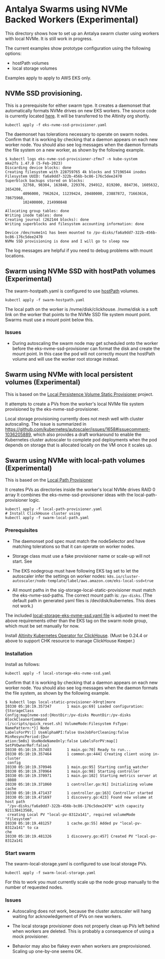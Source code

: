 # Antalya Swarms using NVMe Backed Workers (Experimental)

This directory shows how to set up an Antalya swarm cluster using 
workers with local NVMe. It is still work in progress. 

The current examples show prototype configuration using the following 
options: 
* hostPath volumes
* local storage volumes

Examples apply to apply to AWS EKS only. 

## NVMe SSD provisioning. 

This is a prerequisite for either swarm type. It creates
a daemonset that automatically formats NVMe drives
on new EKS workers. The source code is currently located
[here](https://github.com/hodgesrm/eks-nvme-ssd-provisioner). It will
be transferred to the Altinity org shortly.

```
kubectl apply -f eks-nvme-ssd-provisioner.yaml
```

The daemonset has tolerations necessary to operate on swarm nodes.
Confirm that it is working by checking that a daemon appears on each new
worker node. You should also see log messages when the daemon formats
the file system on a new worker, as shown by the following example.

```
$ kubectl logs eks-nvme-ssd-provisioner-zfmv7 -n kube-system
mke2fs 1.47.0 (5-Feb-2023)
Discarding device blocks: done
Creating filesystem with 228759765 4k blocks and 57196544 inodes
Filesystem UUID: fa6a9dd7-322b-456b-bc86-176c5dee2470
Superblock backups stored on blocks:
        32768, 98304, 163840, 229376, 294912, 819200, 884736, 1605632, 2654208,
        4096000, 7962624, 11239424, 20480000, 23887872, 71663616, 78675968,
        102400000, 214990848

Allocating group tables: done
Writing inode tables: done
Creating journal (262144 blocks): done
Writing superblocks and filesystem accounting information: done

Device /dev/nvme1n1 has been mounted to /pv-disks/fa6a9dd7-322b-456b-bc86-176c5dee2470
NVMe SSD provisioning is done and I will go to sleep now
```

The log messages are helpful if you need to debug problems with mount locations. 

## Swarm using NVMe SSD with hostPath volumes (Experimental)

The swarm-hostpath.yaml is configured to use
[hostPath](https://kubernetes.io/docs/concepts/storage/volumes/#hostpath)
volumes. 

```
kubectl apply -f swarm-hostpath.yaml
```

The local path on the worker is /nvme/disk/clickhouse. /nvme/disk is a 
soft link on the worker that points to the NVMe SSD file system mount 
point. Swarms must use a mount point below this. 

### Issues

* During autoscaling the swarm node may get scheduled onto the worker 
  before the eks-nvme-ssd-provisioner can format the disk and create 
  the mount point. In this case the pod will not correctly mount the 
  hostPath volume and will use the worker root storage instead.

## Swarm using NVMe with local persistent volumes (Experimental)

This is based on the [Local Persistence Volume Static Provisioner](https://github.com/kubernetes-sigs/sig-storage-local-static-provisioner) project. 

It attempts to create a PVs from the worker's local NVMe file system 
provisioned by the eks-nvme-ssd-provisioner. 

Local storage provisioning currently does not mesh
well with cluster autoscaling. The issue is summarized in
https://github.com/kubernetes/autoscaler/issues/1658#issuecomment-1036205889,
which also provides a draft workaround to enable the Kubernetes cluster
autoscaler to complete pod deployments when the pod depends on storage
that is allocated locally on the VM once it scales up.


## Swarm using NVMe with local-path volumes (Experimental)

This is based on the [Local Path Provisioner](https://github.com/rancher/local-path-provisioner)

It creates PVs as directories inside the worker's local NVMe drives RAID 0 array 
It combines the eks-nvme-ssd-provisioner ideas with the local-path-provisioner logic.

```shell
kubectl apply -f local-path-provisioner.yaml
# Install ClickHouse cluster using
kubectl apply -f swarm-local-path.yaml 
```



### Prerequisites

* The daemonset pod spec must match the
  nodeSelector and have matching tolerations so that it can operate on
  worker nodes.

* Storage class must use a fake provisioner name or scale-up will
  not start. See 

* The EKS nodegroup must have following EKS tag set to let the autoscaler
  infer the settings on worker nodes:
  `k8s.io/cluster-autoscaler/node-template/label/aws.amazon.com/eks-local-ssd=true`

* All mount paths in the sig-storage-local-static-provisioner must
  match the eks-nvme-ssd-paths. The correct mount path is: `/pv-disks`.
  (The default path in generated yaml files is /dev/disk/kubernetes. This
  does not work.)

The included [local-storage-eks-nvme-ssd.yaml file](./local-storage-eks-nvme-ssd.yaml)
is adjusted to meet the above requirements other than the EKS tag on the swarm node 
group, which must be set manually for now. 

Install [Altinity Kubernetes Operator for ClickHouse](https://github.com/Altinity/clickhouse-operator). 
(Must be 0.24.4 or above to support CHK resource to manage ClickHouse Keeper.)

### Installation

Install as follows: 
```
kubectl apply -f local-storage-eks-nvme-ssd.yaml
```

Confirm that it is working by checking that a daemon appears on 
each new worker node. You should also see log messages when the daemon 
formats the file system, as shown by the following example. 

```
$ kubectl logs local-static-provisioner-k9rqt|more
I0330 05:10:19.357347       1 main.go:69] Loaded configuration: {StorageClass
Config:map[nvme-ssd:{HostDir:/pv-disks MountDir:/pv-disks BlockCleanerCommand
:[/scripts/quick_reset.sh] VolumeMode:Filesystem FsType: NamePattern:*}] Node
LabelsForPV:[] UseAlphaAPI:false UseJobForCleaning:false MinResyncPeriod:{Dur
ation:5m0s} UseNodeNameOnly:false LabelsForPV:map[] SetPVOwnerRef:false}
I0330 05:10:19.357403       1 main.go:70] Ready to run...
I0330 05:10:19.357464       1 common.go:444] Creating client using in-cluster
 config
I0330 05:10:19.370946       1 main.go:95] Starting config watcher
I0330 05:10:19.370964       1 main.go:98] Starting controller
I0330 05:10:19.370971       1 main.go:102] Starting metrics server at :8080
I0330 05:10:19.371060       1 controller.go:91] Initializing volume cache
I0330 05:10:19.471437       1 controller.go:163] Controller started
I0330 05:10:19.471697       1 discovery.go:423] Found new volume at host path
 "/pv-disks/fa6a9dd7-322b-456b-bc86-176c5dee2470" with capacity 921138413568,
 creating Local PV "local-pv-8312a141", required volumeMode "Filesystem"
I0330 05:10:19.481257       1 cache.go:55] Added pv "local-pv-8312a141" to ca
che
I0330 05:10:19.481326       1 discovery.go:457] Created PV "local-pv-8312a141
```

### Start swarm

The swarm-local-storage.yaml is configured to use local storage PVs. 

```
kubectl apply -f swarm-local-storage.yaml
```

For this to work you must currently scale up the node group manually to the number
of requested nodes. 

### Issues

* Autoscaling does not work, because the cluster autoscaler will hang
  waiting for acknowledgement of PVs on new workers.

* The local storage provisioner does not properly clean up PVs left
  behind when workers are deleted. This is probably a consequence of 
  using a mock
  provisioner.

* Behavior may also be flakey even when workers are
  preprovisioned. Scaling up one-by-one seems OK.
